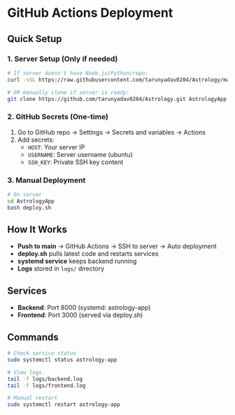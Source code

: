 # GitHub Actions Deployment

## Quick Setup

### 1. Server Setup (Only if needed)
```bash
# If server doesn't have Node.js/Python/repo:
curl -sSL https://raw.githubusercontent.com/tarunyadav0204/Astrology/main/setup-server.sh | bash

# OR manually clone if server is ready:
git clone https://github.com/tarunyadav0204/Astrology.git AstrologyApp
```

### 2. GitHub Secrets (One-time)
1. Go to GitHub repo → Settings → Secrets and variables → Actions
2. Add secrets:
   - `HOST`: Your server IP
   - `USERNAME`: Server username (ubuntu)
   - `SSH_KEY`: Private SSH key content

### 3. Manual Deployment
```bash
# On server
cd AstrologyApp
bash deploy.sh
```

## How It Works

- **Push to main** → GitHub Actions → SSH to server → Auto deployment
- **deploy.sh** pulls latest code and restarts services
- **systemd service** keeps backend running
- **Logs** stored in `logs/` directory

## Services

- **Backend**: Port 8000 (systemd: astrology-app)
- **Frontend**: Port 3000 (served via deploy.sh)

## Commands

```bash
# Check service status
sudo systemctl status astrology-app

# View logs
tail -f logs/backend.log
tail -f logs/frontend.log

# Manual restart
sudo systemctl restart astrology-app
```